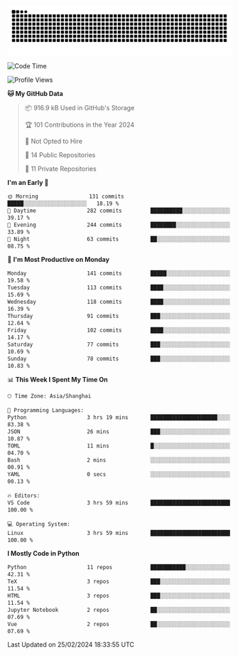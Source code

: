 ![](https://raw.githubusercontent.com/BorisYang326/BorisYang326/output/github-contribution-grid-snake-dark.svg)

<!--START_SECTION:waka-->
![Code Time](http://img.shields.io/badge/Code%20Time-35%20hrs%2032%20mins-blue)

![Profile Views](http://img.shields.io/badge/Profile%20Views-0-blue)

**🐱 My GitHub Data** 

> 📦 916.9 kB Used in GitHub's Storage 
 > 
> 🏆 101 Contributions in the Year 2024
 > 
> 🚫 Not Opted to Hire
 > 
> 📜 14 Public Repositories 
 > 
> 🔑 11 Private Repositories 
 > 
**I'm an Early 🐤** 

```text
🌞 Morning                131 commits         █████░░░░░░░░░░░░░░░░░░░░   18.19 % 
🌆 Daytime                282 commits         ██████████░░░░░░░░░░░░░░░   39.17 % 
🌃 Evening                244 commits         ████████░░░░░░░░░░░░░░░░░   33.89 % 
🌙 Night                  63 commits          ██░░░░░░░░░░░░░░░░░░░░░░░   08.75 % 
```
📅 **I'm Most Productive on Monday** 

```text
Monday                   141 commits         █████░░░░░░░░░░░░░░░░░░░░   19.58 % 
Tuesday                  113 commits         ████░░░░░░░░░░░░░░░░░░░░░   15.69 % 
Wednesday                118 commits         ████░░░░░░░░░░░░░░░░░░░░░   16.39 % 
Thursday                 91 commits          ███░░░░░░░░░░░░░░░░░░░░░░   12.64 % 
Friday                   102 commits         ████░░░░░░░░░░░░░░░░░░░░░   14.17 % 
Saturday                 77 commits          ███░░░░░░░░░░░░░░░░░░░░░░   10.69 % 
Sunday                   78 commits          ███░░░░░░░░░░░░░░░░░░░░░░   10.83 % 
```


📊 **This Week I Spent My Time On** 

```text
🕑︎ Time Zone: Asia/Shanghai

💬 Programming Languages: 
Python                   3 hrs 19 mins       █████████████████████░░░░   83.38 % 
JSON                     26 mins             ███░░░░░░░░░░░░░░░░░░░░░░   10.87 % 
TOML                     11 mins             █░░░░░░░░░░░░░░░░░░░░░░░░   04.70 % 
Bash                     2 mins              ░░░░░░░░░░░░░░░░░░░░░░░░░   00.91 % 
YAML                     0 secs              ░░░░░░░░░░░░░░░░░░░░░░░░░   00.13 % 

🔥 Editors: 
VS Code                  3 hrs 59 mins       █████████████████████████   100.00 % 

💻 Operating System: 
Linux                    3 hrs 59 mins       █████████████████████████   100.00 % 
```

**I Mostly Code in Python** 

```text
Python                   11 repos            ███████████░░░░░░░░░░░░░░   42.31 % 
TeX                      3 repos             ███░░░░░░░░░░░░░░░░░░░░░░   11.54 % 
HTML                     3 repos             ███░░░░░░░░░░░░░░░░░░░░░░   11.54 % 
Jupyter Notebook         2 repos             ██░░░░░░░░░░░░░░░░░░░░░░░   07.69 % 
Vue                      2 repos             ██░░░░░░░░░░░░░░░░░░░░░░░   07.69 % 
```




 Last Updated on 25/02/2024 18:33:55 UTC
<!--END_SECTION:waka-->
